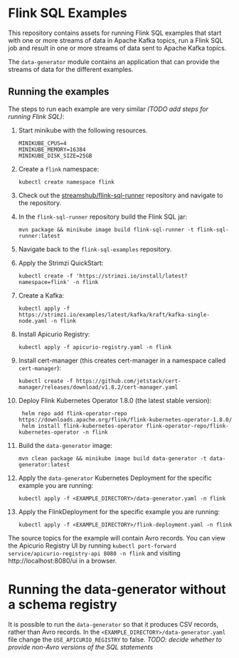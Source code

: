 # Flink SQL Examples

This repository contains assets for running Flink SQL examples that start with one or more streams of
data in Apache Kafka topics, run a Flink SQL job and result in one or more streams of data sent
to Apache Kafka topics.

The `data-generator` module contains an application that can provide the streams of data for the different examples.

## Running the examples

The steps to run each example are very similar _(TODO add steps for running Flink SQL)_:

1. Start minikube with the following resources.

   ```
   MINIKUBE_CPUS=4
   MINIKUBE_MEMORY=16384
   MINIKUBE_DISK_SIZE=25GB
   ```

2. Create a `flink` namespace:
   ```
   kubectl create namespace flink
   ```
3. Check out the [streamshub/flink-sql-runner](https://github.com/streamshub/flink-sql) repository and navigate to the repository.
4. In the `flink-sql-runner` repository build the Flink SQL jar:
   ```
   mvn package && minikube image build flink-sql-runner -t flink-sql-runner:latest
   ```
5. Navigate back to the `flink-sql-examples` repository.
6. Apply the Strimzi QuickStart:
   ```
   kubectl create -f 'https://strimzi.io/install/latest?namespace=flink' -n flink
   ```
7. Create a Kafka:
   ```
   kubectl apply -f https://strimzi.io/examples/latest/kafka/kraft/kafka-single-node.yaml -n flink 
   ```
8. Install Apicurio Registry:
   ```
   kubectl apply -f apicurio-registry.yaml -n flink
   ```
9. Install cert-manager (this creates cert-manager in a namespace called `cert-manager`):
   ```
   kubectl create -f https://github.com/jetstack/cert-manager/releases/download/v1.8.2/cert-manager.yaml
   ```
10. Deploy Flink Kubernetes Operator 1.8.0 (the latest stable version):
    ```
     helm repo add flink-operator-repo https://downloads.apache.org/flink/flink-kubernetes-operator-1.8.0/
     helm install flink-kubernetes-operator flink-operator-repo/flink-kubernetes-operator -n flink
    ```
11. Build the `data-generator` image:
    ```
    mvn clean package && minikube image build data-generator -t data-generator:latest
    ```

12. Apply the `data-generator` Kubernetes Deployment for the specific example you are running:
    ```
    kubectl apply -f <EXAMPLE_DIRECTORY>/data-generator.yaml -n flink
    ```
13. Apply the FlinkDeployment for the specific example you are running:
    ```
    kubectl apply -f <EXAMPLE_DIRECTORY>/flink-deployment.yaml -n flink
    ```

The source topics for the example will contain Avro records.
You can view the Apicurio Registry UI by running `kubectl port-forward service/apicurio-registry-api 8080 -n flink` and visiting http://localhost:8080/ui in a browser.

# Running the data-generator without a schema registry

It is possible to run the `data-generator` so that it produces CSV records, rather than Avro records.
In the `<EXAMPLE_DIRECTORY>/data-generator.yaml` file change the `USE_APICURIO_REGISTRY` to false.
_TODO: decide whether to provide non-Avro versions of the SQL statements_
